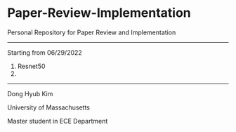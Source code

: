 # Paper-Review-Implementation
Personal Repository for Paper Review and Implementation

-------------------------------------------------------
Starting from 06/29/2022

1. Resnet50
2. 
-------------------------------------------------------

Dong Hyub Kim

University of Massachusetts 

Master student in ECE Department
